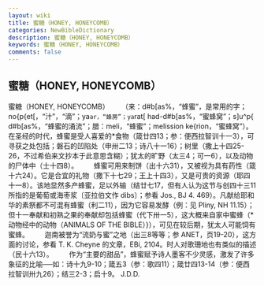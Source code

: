 ```yaml
---
layout: wiki
title: 蜜糖（HONEY, HONEYCOMB）
categories: NewBibleDictionary
description: 蜜糖（HONEY, HONEYCOMB）
keywords: 蜜糖（HONEY, HONEYCOMB）
comments: false
---
```


## 蜜糖（HONEY, HONEYCOMB）



蜜糖（HONEY, HONEYCOMB）
　　（来：d#b[as%，“蜂蜜”，是常用的字；no{p{et[，“汁”，“滴”；ya`ar，“蜂房”；ya`rat[ had-d#b[as%，“蜜蜂窝”；s]u^p{ d#b[as%，“蜂蜜的涌流”；腊：meli，“蜂蜜”；melission ke{rion，“蜜蜂窝”）。在圣经的时代，蜂蜜是受人喜爱的*食物（箴廿四13；参：便西拉智训十一3），可寻获之处包括；磐石的凹陷处（申卅二13；诗八十一16）；树里（撒上十四25-26，不过希伯来文抄本于此意思含糊）；犹太的旷野（太三4；可一6），以及动物的尸体中（士十四8）。
　　蜂蜜可用来制饼（出十六31），又被视为具有药性（箴十六24）。它是合宜的礼物（撒下十七29；王上十四3），又是可贵的资源（耶四十一8）。该地显然多产蜂蜜，足以外输（结廿七17，但有人认为这节与创四十三11所指的是葡萄或海枣浆〔亚拉伯文作 dibs〕；参看 Jos., BJ 4. 469）。凡献给耶和华的素祭都不可混有蜂蜜（利二11），因为它容易发酵（例：见 Pliny, NH 11.15）；但十一奉献和初熟之果的奉献却包括蜂蜜（代下卅一5），这大概来自家中蜜蜂（*动物经中的动物（ANIMALS OF THE BIBLE）}），可见在较后期，犹太人可能饲有蜜蜂。
　　迦南被誉为“流奶与蜜”之地（出三8等等；参 ANET，页19-20），这方面的讨论，参看 T. K. Cheyne 的文章，EBi,
2104。时人对歌珊地也有类似的描述（民十六13）。
　　作为“主要的甜品”，蜂蜜赋予诗人墨客不少灵感，激发了许多象征的比喻──如：诗十九9-10；箴五3（参：歌四11）；箴廿四13-14（参：便西拉智训卅九26）；结三2-3；启十9。
J.D.D.




